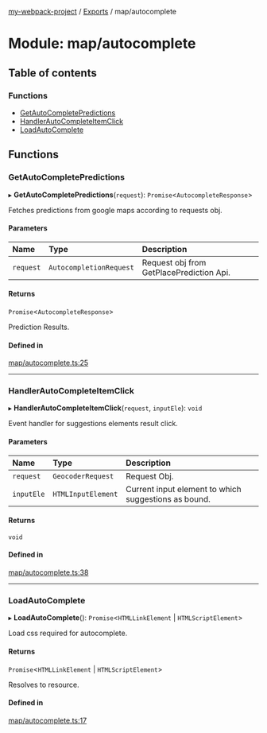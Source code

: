 [my-webpack-project](../README.md) / [Exports](../modules.md) / map/autocomplete

# Module: map/autocomplete

## Table of contents

### Functions

- [GetAutoCompletePredictions](map_autocomplete.md#getautocompletepredictions)
- [HandlerAutoCompleteItemClick](map_autocomplete.md#handlerautocompleteitemclick)
- [LoadAutoComplete](map_autocomplete.md#loadautocomplete)

## Functions

### GetAutoCompletePredictions

▸ **GetAutoCompletePredictions**(`request`): `Promise`<`AutocompleteResponse`\>

Fetches predictions from google maps according to requests obj.

#### Parameters

| Name | Type | Description |
| :------ | :------ | :------ |
| `request` | `AutocompletionRequest` | Request obj from GetPlacePrediction Api. |

#### Returns

`Promise`<`AutocompleteResponse`\>

Prediction Results.

#### Defined in

[map/autocomplete.ts:25](https://github.com/hitendrarao/location/blob/56352cf/src/map/autocomplete.ts#L25)

___

### HandlerAutoCompleteItemClick

▸ **HandlerAutoCompleteItemClick**(`request`, `inputEle`): `void`

Event handler for suggestions elements result click.

#### Parameters

| Name | Type | Description |
| :------ | :------ | :------ |
| `request` | `GeocoderRequest` | Request Obj. |
| `inputEle` | `HTMLInputElement` | Current input element to which suggestions as bound. |

#### Returns

`void`

#### Defined in

[map/autocomplete.ts:38](https://github.com/hitendrarao/location/blob/56352cf/src/map/autocomplete.ts#L38)

___

### LoadAutoComplete

▸ **LoadAutoComplete**(): `Promise`<`HTMLLinkElement` \| `HTMLScriptElement`\>

Load css required for autocomplete.

#### Returns

`Promise`<`HTMLLinkElement` \| `HTMLScriptElement`\>

Resolves to resource.

#### Defined in

[map/autocomplete.ts:17](https://github.com/hitendrarao/location/blob/56352cf/src/map/autocomplete.ts#L17)
